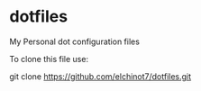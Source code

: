 # dotfiles
My Personal dot configuration files

To clone this file use:

git clone https://github.com/elchinot7/dotfiles.git
